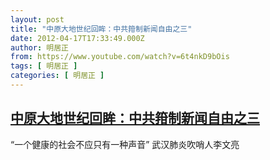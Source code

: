```yaml
---
layout: post
title: "中原大地世纪回眸：中共箝制新闻自由之三"
date: 2012-04-17T17:33:49.000Z
author: 明居正
from: https://www.youtube.com/watch?v=6t4nkD9bOis
tags: [ 明居正 ]
categories: [ 明居正 ]
---
```

<!--1334684029000-->
[中原大地世纪回眸：中共箝制新闻自由之三](https://www.youtube.com/watch?v=6t4nkD9bOis)
------

<div>
“一个健康的社会不应只有一种声音” 武汉肺炎吹哨人李文亮
</div>
